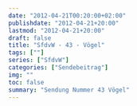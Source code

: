 ```yaml
---
date: "2012-04-21T00:20:00+02:00"
publishdate: "2012-04-21+20:00"
lastmod: "2012-04-21+20:00"
draft: false
title: "SfdvW - 43 - Vögel"
tags: [""]
series: ["SfdvW"]
categories: ["Sendebeitrag"]
img: ""
toc: false
summary: "Sendung Nummer 43 Vögel"
---
```


<div id="example"></div>
<script src="https://cdn.podlove.org/web-player/embed.js"></script>

<script>
  podlovePlayer('#example', '/blog/sfdvw43.json');
</script>
